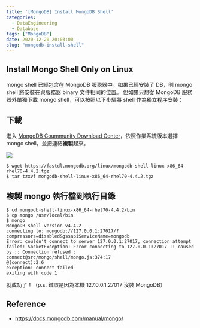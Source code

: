 ```yaml
---
title: '[MongoDB] Install MongoDB Shell'
categories:
  - DataEngineering
  - Database
tags: ["MongoDB"]
date: 2020-12-20 20:03:00
slug: "mongodb-install-shell"
---
```


## Install Mongo Shell Only on Linux
mongo shell 已經包含在 MongoDB 服務器中。如果已經安裝了 DB，則 mongo shell 將安裝在與服務器 binary 文件相同的位置。 但如果只想從 MongoDB 服務器外單獨下載 mongo shell，可以按照以下步驟將 shell 作為獨立程序安裝：

<!--more-->

## 下載
進入 [MongoDB Coummunity Download Center](https://www.mongodb.com/try/download/community)，依照作業系統版本選擇 mongo shell，並把連結**複製**起來。 

![](https://imgur.com/gijHvpl.png)

```
$ wget https://fastdl.mongodb.org/linux/mongodb-shell-linux-x86_64-rhel70-4.4.2.tgz
$ tar tzxvf mongodb-shell-linux-x86_64-rhel70-4.4.2.tgz
```
## 複製 mongo 執行檔到執行目錄
```
$ cd mongodb-shell-linux-x86_64-rhel70-4.4.2/bin
$ cp mongo /usr/local/bin
$ mongo
MongoDB shell version v4.4.2
connecting to: mongodb://127.0.0.1:27017/?compressors=disabled&gssapiServiceName=mongodb
Error: couldn't connect to server 127.0.0.1:27017, connection attempt failed: SocketException: Error connecting to 127.0.0.1:27017 :: caused by :: Connection refused :
connect@src/mongo/shell/mongo.js:374:17
@(connect):2:6
exception: connect failed
exiting with code 1
```
就成功了！（p.s. 錯誤是因為本機 127.0.0.1:27017 沒裝 MongoDB）

## Reference
- https://docs.mongodb.com/manual/mongo/
